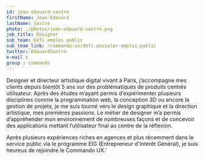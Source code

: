 ```yaml
---
id: jean-edouard-sastre
firstName: Jean-Édouard
lastName: Sastre
photo: ./photos/jean-edouard-sastre.png
job_title: Designer
sub_team: Défi emploi public
sub_team_link: /commando-ux/defi-postuler-emploi-public
twitter: EdouardSastre
e-mail :
group : commando
---
```


Designer et directeur artistique digital vivant à Paris, j’accompagne mes clients depuis bientôt 5 ans sur des problématiques de produits centrés utilisateur. Après des études m’ayant permis d’expérimenter plusieurs disciplines comme la programmation web, la conception 3D ou encore la gestion de projets, je me suis tourné vers le design graphique et la direction artistique, mes premières passions. Le métier de designer m’a permis d’appréhender mon environnement de nombreuses façons et de concevoir des applications mettant l’utilisateur final au centre de la réflexion.

Après plusieurs expériences riches en agences et plus récemment dans le service public via le programme EIG (Entrepreneur d'Intérêt Général), je suis heureux de rejoindre le Commando UX.’
